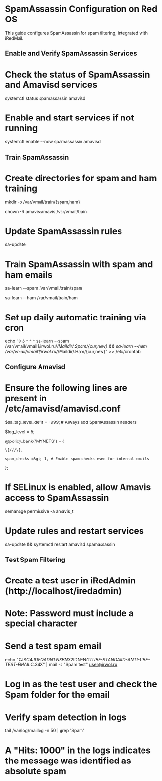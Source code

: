 # SpamAssassin Configuration on Red OS

This guide configures SpamAssassin for spam filtering, integrated with iRedMail.

## Enable and Verify SpamAssassin Services

# Check the status of SpamAssassin and Amavisd services

systemctl status spamassassin amavisd

# Enable and start services if not running

systemctl enable --now spamassassin amavisd

## Train SpamAssassin

# Create directories for spam and ham training

mkdir -p /var/vmail/train/{spam,ham} 

chown -R amavis:amavis /var/vmail/train

# Update SpamAssassin rules

sa-update

# Train SpamAssassin with spam and ham emails

sa-learn --spam /var/vmail/train/spam 

sa-learn --ham /var/vmail/train/ham

# Set up daily automatic training via cron

echo "0 3 \* \* \* sa-learn --spam /var/vmail/vmail1/irwol.ru/*/Maildir/.Spam/{cur,new} && sa-learn --ham /var/vmail/vmail1/irwol.ru/*/Maildir/.Ham/{cur,new}" &gt;&gt; /etc/crontab

## Configure Amavisd

# Ensure the following lines are present in /etc/amavisd/amavisd.conf

$sa_tag_level_deflt = -999; # Always add SpamAssassin headers 

$log_level = 5;

@policy_bank{'MYNETS'} = { 

    \[///\], 

    spam_checks =&gt; 1, # Enable spam checks even for internal emails 

};

# If SELinux is enabled, allow Amavis access to SpamAssassin

semanage permissive -a amavis_t

# Update rules and restart services

sa-update && systemctl restart amavisd spamassassin

## Test Spam Filtering

# Create a test user in iRedAdmin (http://localhost/iredadmin)

# Note: Password must include a special character

# Send a test spam email

echo "XJS*C4JDBQADN1.NSBN3*2IDNEN*GTUBE-STANDARD-ANTI-UBE-TEST-EMAIL*C.34X" | mail -s "Spam test" user@irwol.ru

# Log in as the test user and check the Spam folder for the email

# Verify spam detection in logs

tail /var/log/maillog -n 50 | grep 'Spam'

# A "Hits: 1000" in the logs indicates the message was identified as absolute spam
